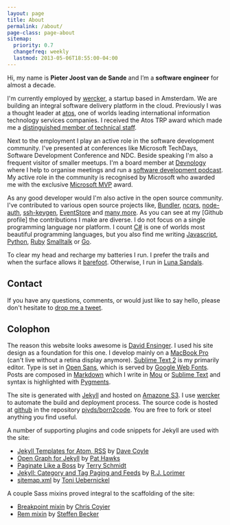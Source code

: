 ```yaml
---
layout: page
title: About
permalink: /about/
page-class: page-about
sitemap:
  priority: 0.7
  changefreq: weekly
  lastmod: 2013-05-06T18:55:00-04:00
---
```


Hi, my name is __Pieter Joost van de Sande__ and I’m a __software engineer__ for almost a decade.

I'm currently employed by [wercker](https://wercker.com), a startup based in Amsterdam. We are building an integral software delivery platform in the cloud.
Previously I was a thought leader at [atos](http://atos.net/), one of worlds leading international information technology services companies. I received the Atos TRP award which made me a [distinguished member of technical staff](http://en.wikipedia.org/wiki/Member_of_technical_staff).

Next to the employment I play an active role in the software development community. I've presented at conferences like Microsoft TechDays, Software Development Conference and NDC. Beside speaking I'm also a frequent visitor of smaller meetups. I'm a board member at [Devnology](http://devnology.nl) where I help to organise meetings and run a [software development podcast](http://devnology.nl/en/podcast). My active role in the community is recognised by Microsoft who awarded me with the exclusive [Microsoft MVP](http://mvp.microsoft.com/en-US/default.aspx) award.

As any good developer would I'm also active in the open source community. I've contributed to various open source projects like, [Bundler](http://gembundler.com/), [ncqrs](http://github.com/ncqrs/ncqrs), [node-auth](https://github.com/ciaranj/node-oauth), [ssh-keygen](https://github.com/ericvicenti/ssh-keygen), [EventStore](https://github.com/joliver/EventStore) and [many more](https://github.com/pjvds). As you can see at my [Github profile] the  contributions I make are diverse. I do not focus on a single programming language nor platform. I count [C#](http://msdn.microsoft.com/en-us/library/aa287558.aspx) is one of worlds most beautiful programming languages, but you also find me writing [Javascript](https://developer.mozilla.org/en-US/docs/JavaScript), [Python](http://www.python.org/), [Ruby](http://www.ruby-lang.org/) [Smalltalk](http://smalltalk.org) or [Go](http://golang.org/).

To clear my head and recharge my batteries I run. I prefer the trails and when the surface allows it [barefoot](http://barefootrunning.com/). Otherwise, I run in [Luna Sandals](https://www.lunasandals.com/).

## Contact

If you have any questions, comments, or would just like to say hello, please don't hesitate to [drop me a tweet](http://twitter.com/pjvds).

## Colophon

The reason this website looks awesome is [David Ensinger](http://davidensinger.com/). I used his site design as a foundation for this one. I develop mainly on a [MacBook Pro](http://www.apple.com/macbook-pro/) (can't live without a retina display anymore). [Sublime Text 2](http://www.sublimetext.com/) is my primarily editor. Type is set in [Open Sans](http://www.google.com/webfonts/specimen/Open+Sans), which is served by [Google Web Fonts](http://www.google.com/webfonts). Posts are composed in [Markdown](http://daringfireball.net/projects/markdown/) which I write in [Mou](http://mouapp.com) or [Sublime Text](http://www.sublimetext.com/) and syntax is highlighted with [Pygments](http://pygments.org/).

The site is generated with [Jekyll](http://jekyllrb.com/) and hosted on [Amazone S3](http://aws.amazon.com/s3/). I use [wercker](https://wercker.com) to automate the build and deployment process. The source code is hosted at [github](http://github.com) in the repository [pjvds/born2code](http://github.com/pjvds/born2code). You are free to fork or steel anything you find useful.

A number of supporting plugins and code snippets for Jekyll are used with the site:

- [Jekyll Templates for Atom, RSS](http://davecoyle.com/tech-notes/jekyll-templates-for-atom-rss/) by [Dave Coyle](http://davecoyle.com/)
- [Open Graph for Jekyll](https://gist.github.com/pathawks/1406355) by [Pat Hawks](http://alt.pathawks.com/)
- [Paginate Like a Boss](http://schmidt-happens.com/articles/2012/01/11/setup-pagination-for-jekyll-driven-sites.html) by [Terry Schmidt](http://schmidt-happens.com/)
- [Jekyll: Category and Tag Paging and Feeds](http://realjenius.com/2012/12/01/jekyll-category-tag-paging-feeds/) by [R.J. Lorimer](http://realjenius.com/)
- [sitemap.xml](https://github.com/havvg/havvg.github.com/blob/master/sitemap.xml) by [Toni Uebernickel](http://toni.uebernickel.info/)

A couple Sass mixins proved integral to the scaffolding of the site:

- [Breakpoint mixin](http://css-tricks.com/media-queries-sass-3-2-and-codekit/) by [Chris Coyier](http://css-tricks.com/)
- [Rem mixin](https://gist.github.com/webgefrickel/4530526) by [Steffen Becker](http://webgefrickel.de/)
